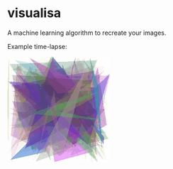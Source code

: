 # visualisa
A machine learning algorithm to recreate your images.

Example time-lapse:

![Example](htl.gif)
